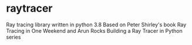 # raytracer
Ray tracing library written in python 3.8
Based on Peter Shirley's book Ray Tracing in One Weekend and Arun Rocks Building a Ray Tracer in Python series
